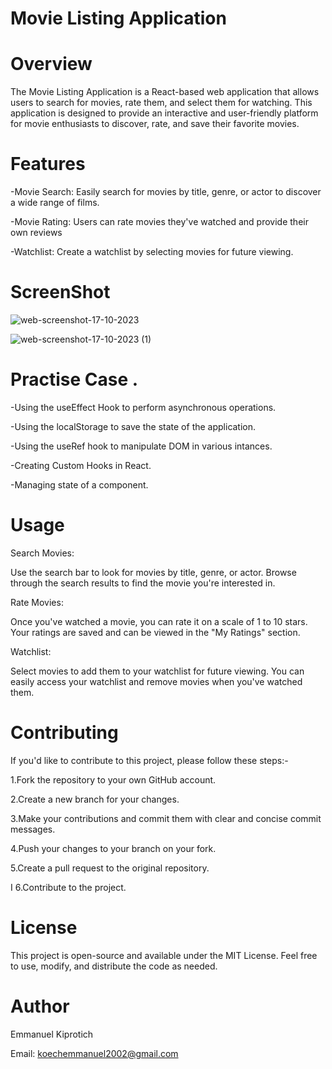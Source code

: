 # Movie Listing Application

# Overview
The Movie Listing Application is a React-based web application that allows users to search for movies, rate them, and select them for watching. 
This application is designed to provide an interactive and user-friendly platform for movie enthusiasts to discover, rate, and save their favorite movies.


# Features
-Movie Search: Easily search for movies by title, genre, or actor to discover a wide range of films.

-Movie Rating: Users can rate movies they've watched and provide their own reviews

-Watchlist: Create a watchlist by selecting movies for future viewing.


# ScreenShot
![web-screenshot-17-10-2023](https://github.com/Emmanuel687/usePopcorn/assets/93251478/ef647a10-a3b8-49bb-88c9-c899ab8b8ed9)

![web-screenshot-17-10-2023 (1)](https://github.com/Emmanuel687/usePopcorn/assets/93251478/85582904-9d48-400b-8a33-a9d615730278)


# Practise Case .

-Using the useEffect Hook to perform asynchronous operations.

-Using the localStorage to save the state of the application.

-Using the useRef hook to manipulate DOM in various intances.

-Creating Custom Hooks in React.

-Managing state of a component.

# Usage
Search Movies:

Use the search bar to look for movies by title, genre, or actor.
Browse through the search results to find the movie you're interested in.

Rate Movies:

Once you've watched a movie, you can rate it on a scale of 1 to 10 stars.
Your ratings are saved and can be viewed in the "My Ratings" section.

Watchlist:

Select movies to add them to your watchlist for future viewing.
You can easily access your watchlist and remove movies when you've watched them.

# Contributing
If you'd like to contribute to this project, please follow these steps:-

1.Fork the repository to your own GitHub account.

2.Create a new branch for your changes.

3.Make your contributions and commit them with clear and concise commit messages.

4.Push your changes to your branch on your fork.

5.Create a pull request to the original repository.

I 6.Contribute to the project.




# License
This project is open-source and available under the MIT License. Feel free to use, modify, and distribute the code as needed.

# Author
Emmanuel Kiprotich

Email: koechemmanuel2002@gmail.com

